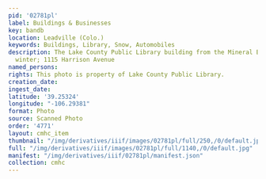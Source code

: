 ```yaml
---
pid: '02781pl'
label: Buildings & Businesses
key: bandb
location: Leadville (Colo.)
keywords: Buildings, Library, Snow, Automobiles
description: The Lake County Public Library building from the Mineral Belt Trail in
  winter; 1115 Harrison Avenue
named_persons: 
rights: This photo is property of Lake County Public Library.
creation_date: 
ingest_date: 
latitude: '39.25324'
longitude: "-106.29381"
format: Photo
source: Scanned Photo
order: '4771'
layout: cmhc_item
thumbnail: "/img/derivatives/iiif/images/02781pl/full/250,/0/default.jpg"
full: "/img/derivatives/iiif/images/02781pl/full/1140,/0/default.jpg"
manifest: "/img/derivatives/iiif/02781pl/manifest.json"
collection: cmhc
---
```

